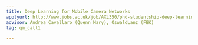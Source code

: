 ```yaml
---
title: Deep Learning for Mobile Camera Networks
applyurl: http://www.jobs.ac.uk/job/AXL350/phd-studentship-deep-learning-for-mobile-camera-networks
advisor: Andrea Cavallaro (Quenn Mary), OswaldLanz (FBK)
tag: qm_call1

---
```

